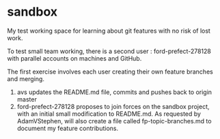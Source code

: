 # sandbox
My test working space for learning about git features with no risk of lost work.

To test small team working, there is a second user : ford-prefect-278128 with parallel accounts on machines and GitHub.

The first exercise involves each user creating their own feature branches and merging.

1.  avs updates the README.md file, commits and pushes back to origin master
2.  ford-prefect-278128 proposes to join forces on the sandbox project, with an initial small modification to README.md.   As requested by AdamVStephen, will also create a file called fp-topic-branches.md to document my feature contributions.
